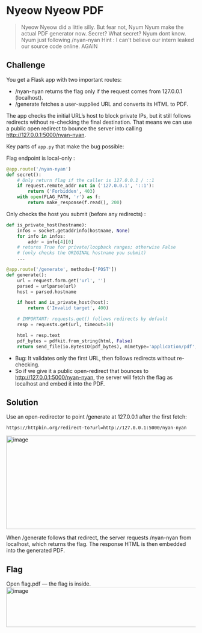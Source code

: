 # Nyeow Nyeow PDF
> Nyeow Nyeow did a little silly. But fear not, Nyum Nyum make the actual PDF generator now. Secret? What secret? Nyum dont know. Nyum just following /nyan-nyan
> Hint : I can't believe our intern leaked our source code online. AGAIN

## Challenge

You get a Flask app with two important routes:

- /nyan-nyan returns the flag only if the request comes from 127.0.0.1 (localhost).
- /generate fetches a user-supplied URL and converts its HTML to PDF.

The app checks the initial URL’s host to block private IPs, but it still follows redirects without re-checking the final destination. That means we can use a public open redirect to bounce the server into calling http://127.0.0.1:5000/nyan-nyan.

Key parts of `app.py` that make the bug possible:

Flag endpoint is local-only :
```python
@app.route('/nyan-nyan')
def secret():
    # Only return flag if the caller is 127.0.0.1 / ::1
    if request.remote_addr not in ('127.0.0.1', '::1'):
        return ('Forbidden', 403)
    with open(FLAG_PATH, 'r') as f:
        return make_response(f.read(), 200)
```
Only checks the host you submit (before any redirects) :
```python
def is_private_host(hostname):
    infos = socket.getaddrinfo(hostname, None)
    for info in infos:
        addr = info[4][0]
    # returns True for private/loopback ranges; otherwise False
    # (only checks the ORIGINAL hostname you submit)
    ...
```

```python
@app.route('/generate', methods=['POST'])
def generate():
    url = request.form.get('url', '')
    parsed = urlparse(url)
    host = parsed.hostname

    if host and is_private_host(host):
        return ('Invalid target', 400)

    # IMPORTANT: requests.get() follows redirects by default
    resp = requests.get(url, timeout=10)

    html = resp.text
    pdf_bytes = pdfkit.from_string(html, False)
    return send_file(io.BytesIO(pdf_bytes), mimetype='application/pdf', as_attachment=True, download_name='output.pdf')

```

- Bug: It validates only the first URL, then follows redirects without re-checking.
- So if we give it a public open-redirect that bounces to http://127.0.0.1:5000/nyan-nyan, the server will fetch the flag as localhost and embed it into the PDF.

## Solution

Use an open-redirector to point /generate at 127.0.0.1 after the first fetch:
```
https://httpbin.org/redirect-to?url=http://127.0.0.1:5000/nyan-nyan
```

<img width="1011" height="249" alt="image" src="https://github.com/user-attachments/assets/5240e2fd-f26a-47f4-bf2e-fc8ead433058" />

When /generate follows that redirect, the server requests /nyan-nyan from localhost, which returns the flag. The response HTML is then embedded into the generated PDF.

## Flag

Open flag.pdf — the flag is inside.
<img width="1113" height="107" alt="image" src="https://github.com/user-attachments/assets/61deeca0-4724-4a01-911d-14bac96f44b9" />


